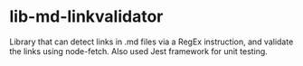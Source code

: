 # lib-md-linkvalidator

Library that can detect links in .md files via a RegEx instruction, and validate the links using node-fetch. Also used Jest framework for unit testing.
